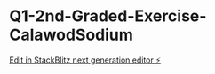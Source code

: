 # Q1-2nd-Graded-Exercise-CalawodSodium

[Edit in StackBlitz next generation editor ⚡️](https://stackblitz.com/~/github.com/M-1-k-a/Q1-2nd-Graded-Exercise-CalawodSodium)